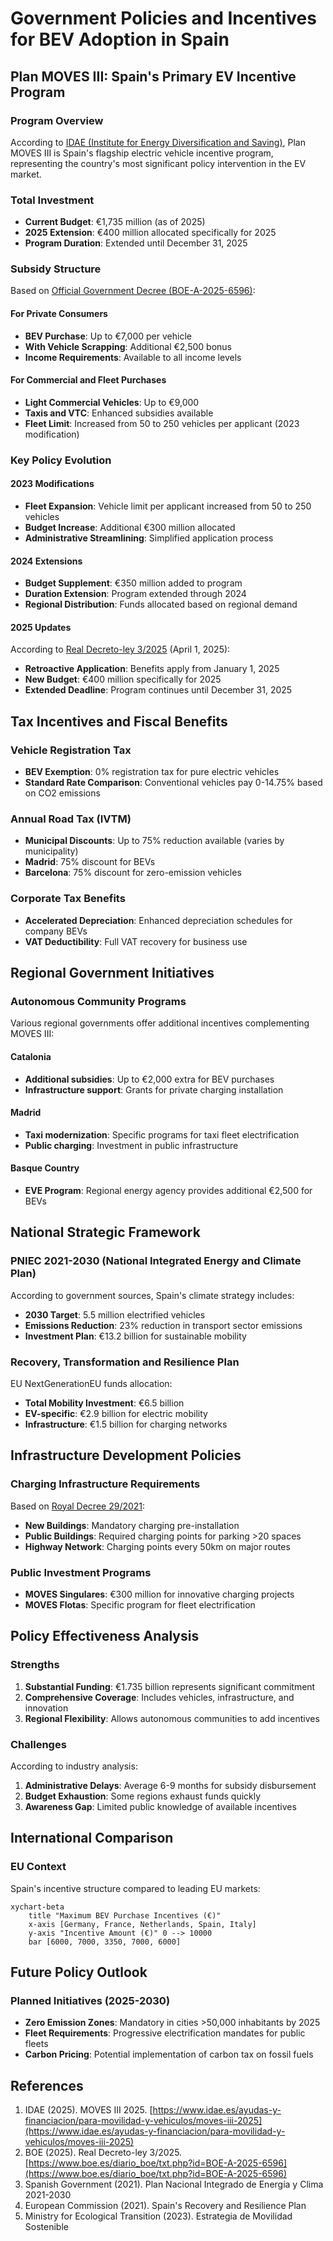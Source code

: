 # Government Policies and Incentives for BEV Adoption in Spain

## Plan MOVES III: Spain's Primary EV Incentive Program

### Program Overview
According to [IDAE (Institute for Energy Diversification and Saving)](https://www.idae.es/ayudas-y-financiacion/para-movilidad-y-vehiculos/moves-iii-2025), Plan MOVES III is Spain's flagship electric vehicle incentive program, representing the country's most significant policy intervention in the EV market.

### Total Investment
- **Current Budget**: €1,735 million (as of 2025)
- **2025 Extension**: €400 million allocated specifically for 2025
- **Program Duration**: Extended until December 31, 2025

### Subsidy Structure
Based on [Official Government Decree (BOE-A-2025-6596)](https://www.boe.es/diario_boe/txt.php?id=BOE-A-2025-6596):

#### For Private Consumers
- **BEV Purchase**: Up to €7,000 per vehicle
- **With Vehicle Scrapping**: Additional €2,500 bonus
- **Income Requirements**: Available to all income levels

#### For Commercial and Fleet Purchases
- **Light Commercial Vehicles**: Up to €9,000
- **Taxis and VTC**: Enhanced subsidies available
- **Fleet Limit**: Increased from 50 to 250 vehicles per applicant (2023 modification)

### Key Policy Evolution

#### 2023 Modifications
- **Fleet Expansion**: Vehicle limit per applicant increased from 50 to 250 vehicles
- **Budget Increase**: Additional €300 million allocated
- **Administrative Streamlining**: Simplified application process

#### 2024 Extensions
- **Budget Supplement**: €350 million added to program
- **Duration Extension**: Program extended through 2024
- **Regional Distribution**: Funds allocated based on regional demand

#### 2025 Updates
According to [Real Decreto-ley 3/2025](https://www.boe.es/diario_boe/txt.php?id=BOE-A-2025-6596) (April 1, 2025):
- **Retroactive Application**: Benefits apply from January 1, 2025
- **New Budget**: €400 million specifically for 2025
- **Extended Deadline**: Program continues until December 31, 2025

## Tax Incentives and Fiscal Benefits

### Vehicle Registration Tax
- **BEV Exemption**: 0% registration tax for pure electric vehicles
- **Standard Rate Comparison**: Conventional vehicles pay 0-14.75% based on CO2 emissions

### Annual Road Tax (IVTM)
- **Municipal Discounts**: Up to 75% reduction available (varies by municipality)
- **Madrid**: 75% discount for BEVs
- **Barcelona**: 75% discount for zero-emission vehicles

### Corporate Tax Benefits
- **Accelerated Depreciation**: Enhanced depreciation schedules for company BEVs
- **VAT Deductibility**: Full VAT recovery for business use

## Regional Government Initiatives

### Autonomous Community Programs
Various regional governments offer additional incentives complementing MOVES III:

#### Catalonia
- **Additional subsidies**: Up to €2,000 extra for BEV purchases
- **Infrastructure support**: Grants for private charging installation

#### Madrid
- **Taxi modernization**: Specific programs for taxi fleet electrification
- **Public charging**: Investment in public infrastructure

#### Basque Country
- **EVE Program**: Regional energy agency provides additional €2,500 for BEVs

## National Strategic Framework

### PNIEC 2021-2030 (National Integrated Energy and Climate Plan)
According to government sources, Spain's climate strategy includes:
- **2030 Target**: 5.5 million electrified vehicles
- **Emissions Reduction**: 23% reduction in transport sector emissions
- **Investment Plan**: €13.2 billion for sustainable mobility

### Recovery, Transformation and Resilience Plan
EU NextGenerationEU funds allocation:
- **Total Mobility Investment**: €6.5 billion
- **EV-specific**: €2.9 billion for electric mobility
- **Infrastructure**: €1.5 billion for charging networks

## Infrastructure Development Policies

### Charging Infrastructure Requirements
Based on [Royal Decree 29/2021](https://www.boe.es/):
- **New Buildings**: Mandatory charging pre-installation
- **Public Buildings**: Required charging points for parking >20 spaces
- **Highway Network**: Charging points every 50km on major routes

### Public Investment Programs
- **MOVES Singulares**: €300 million for innovative charging projects
- **MOVES Flotas**: Specific program for fleet electrification

## Policy Effectiveness Analysis

### Strengths
1. **Substantial Funding**: €1.735 billion represents significant commitment
2. **Comprehensive Coverage**: Includes vehicles, infrastructure, and innovation
3. **Regional Flexibility**: Allows autonomous communities to add incentives

### Challenges
According to industry analysis:
1. **Administrative Delays**: Average 6-9 months for subsidy disbursement
2. **Budget Exhaustion**: Some regions exhaust funds quickly
3. **Awareness Gap**: Limited public knowledge of available incentives

## International Comparison

### EU Context
Spain's incentive structure compared to leading EU markets:

```mermaid
xychart-beta
    title "Maximum BEV Purchase Incentives (€)"
    x-axis [Germany, France, Netherlands, Spain, Italy]
    y-axis "Incentive Amount (€)" 0 --> 10000
    bar [6000, 7000, 3350, 7000, 6000]
```

## Future Policy Outlook

### Planned Initiatives (2025-2030)
- **Zero Emission Zones**: Mandatory in cities >50,000 inhabitants by 2025
- **Fleet Requirements**: Progressive electrification mandates for public fleets
- **Carbon Pricing**: Potential implementation of carbon tax on fossil fuels

## References

1. IDAE (2025). MOVES III 2025. [https://www.idae.es/ayudas-y-financiacion/para-movilidad-y-vehiculos/moves-iii-2025](https://www.idae.es/ayudas-y-financiacion/para-movilidad-y-vehiculos/moves-iii-2025)
2. BOE (2025). Real Decreto-ley 3/2025. [https://www.boe.es/diario_boe/txt.php?id=BOE-A-2025-6596](https://www.boe.es/diario_boe/txt.php?id=BOE-A-2025-6596)
3. Spanish Government (2021). Plan Nacional Integrado de Energía y Clima 2021-2030
4. European Commission (2021). Spain's Recovery and Resilience Plan
5. Ministry for Ecological Transition (2023). Estrategia de Movilidad Sostenible